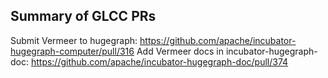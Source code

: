 ## Summary of GLCC PRs
Submit Vermeer to hugegraph: https://github.com/apache/incubator-hugegraph-computer/pull/316
Add Vermeer docs in incubator-hugegraph-doc: https://github.com/apache/incubator-hugegraph-doc/pull/374